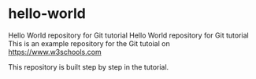 # hello-world
Hello World repository for Git tutorial 
Hello World repository for Git tutorial 
This is an example repository for the Git tutoial on https://www.w3schools.com

This repository is built step by step in the tutorial.
